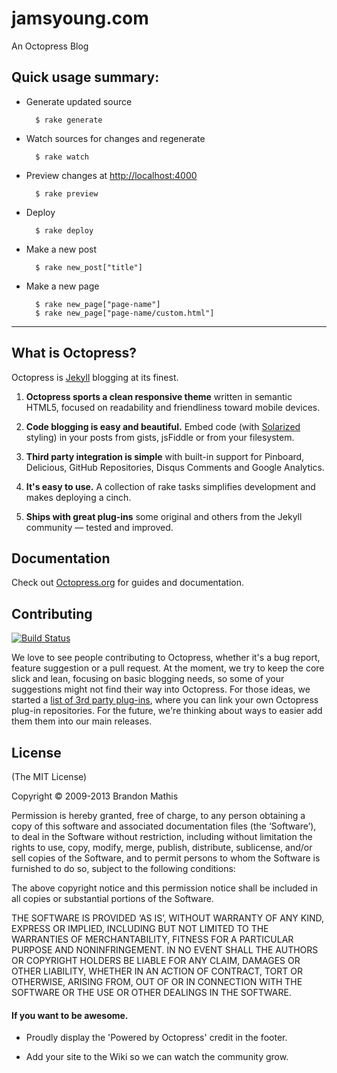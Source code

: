 # jamsyoung.com
An Octopress Blog


## Quick usage summary:
- Generate updated source

        $ rake generate

- Watch sources for changes and regenerate

        $ rake watch

- Preview changes at [http://localhost:4000][0]

        $ rake preview

- Deploy

        $ rake deploy

- Make a new post

        $ rake new_post["title"]

- Make a new page

        $ rake new_page["page-name"]
        $ rake new_page["page-name/custom.html"]



* * *



## What is Octopress?
Octopress is [Jekyll][1] blogging at its finest.

1. **Octopress sports a clean responsive theme** written in semantic HTML5,
   focused on readability and friendliness toward mobile devices.

2. **Code blogging is easy and beautiful.** Embed code (with [Solarized][2]
   styling) in your posts from gists, jsFiddle or from your filesystem.

3. **Third party integration is simple** with built-in support for Pinboard,
   Delicious, GitHub Repositories, Disqus Comments and Google Analytics.

4. **It's easy to use.** A collection of rake tasks simplifies development and
   makes deploying a cinch.

5. **Ships with great plug-ins** some original and others from the Jekyll
   community &mdash; tested and improved.


## Documentation

Check out [Octopress.org][3] for guides and documentation.


## Contributing

[![Build Status](https://travis-ci.org/imathis/octopress.png?branch=master)][4]

We love to see people contributing to Octopress, whether it's a bug report,
feature suggestion or a pull request. At the moment, we try to keep the core
slick and lean, focusing on basic blogging needs, so some of your suggestions
might not find their way into Octopress. For those ideas, we started a
[list of 3rd party plug-ins][5], where you can link your own Octopress plug-in
repositories. For the future, we're thinking about ways to easier add them them
into our main releases.


## License
(The MIT License)

Copyright © 2009-2013 Brandon Mathis

Permission is hereby granted, free of charge, to any person obtaining a copy of
this software and associated documentation files (the ‘Software’), to deal in
the Software without restriction, including without limitation the rights to
use, copy, modify, merge, publish, distribute, sublicense, and/or sell copies of
the Software, and to permit persons to whom the Software is furnished to do so,
subject to the following conditions:

The above copyright notice and this permission notice shall be included in all
copies or substantial portions of the Software.

THE SOFTWARE IS PROVIDED ‘AS IS’, WITHOUT WARRANTY OF ANY KIND, EXPRESS OR
IMPLIED, INCLUDING BUT NOT LIMITED TO THE WARRANTIES OF MERCHANTABILITY, FITNESS
FOR A PARTICULAR PURPOSE AND NONINFRINGEMENT. IN NO EVENT SHALL THE AUTHORS OR
COPYRIGHT HOLDERS BE LIABLE FOR ANY CLAIM, DAMAGES OR OTHER LIABILITY, WHETHER
IN AN ACTION OF CONTRACT, TORT OR OTHERWISE, ARISING FROM, OUT OF OR IN
CONNECTION WITH THE SOFTWARE OR THE USE OR OTHER DEALINGS IN THE SOFTWARE.


#### If you want to be awesome.
- Proudly display the 'Powered by Octopress' credit in the footer.

- Add your site to the Wiki so we can watch the community grow.



[0]: http://localhost:4000
[1]: https://github.com/mojombo/jekyll
[2]: http://ethanschoonover.com/solarized
[3]: http://octopress.org/docs
[4]: https://travis-ci.org/imathis/octopress
[5]: https://github.com/imathis/octopress/wiki/3rd-party-plugins
